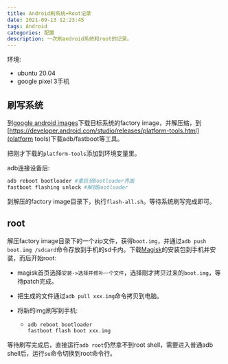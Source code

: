 ```yaml
---
title: Android刷系统+Root记录
date: 2021-09-13 12:23:45
tags: Android
categories: 配置
description: 一次刷android系统和root的记录。
---
```


环境:

+ ubuntu 20.04
+ google pixel 3手机

## 刷写系统

到[google android images](https://developers.google.com/android/images)下载目标系统的factory image，并解压缩，到[https://developer.android.com/studio/releases/platform-tools.html](platform tools)下载adb/fastboot等工具。

把刚才下载的`platform-tools`添加到环境变量里。

adb连接设备后:

```sh
adb reboot bootloader #重启至Bootloader界面
fastboot flashing unlock #解锁Bootloader
```

到解压的factory image目录下，执行`flash-all.sh`。等待系统刷写完成即可。

## root

解压factory image目录下的一个zip文件，获得`boot.img`，并通过`adb push boot.img /sdcard`命令存放到手机的sd卡内。下载[Magisk](https://github.com/topjohnwu/Magisk/releases)的安装包到手机并安装，而后开始root:

+ magisk首页选择`安装->选择并修补一个文件`，选择刚才拷贝过来的`boot.img`，等待patch完成。

+ 把生成的文件通过`adb pull xxx.img`命令拷贝到电脑。

+ 将新的img刷写到手机:

  + ````sh
    adb reboot bootloader
    fastboot flash boot xxx.img
    ````

等待刷写完成后，直接运行`adb root`仍然拿不到root shell，需要进入普通adb shell后，运行`su`命令切换到root命令行。
